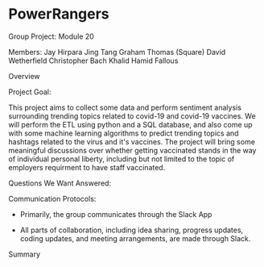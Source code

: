 # PowerRangers
Group Project: Module 20 


Members:
Jay Hirpara
Jing Tang
Graham Thomas (Square)
David Wetherfield
Christopher Bach
Khalid Hamid Fallous

Overview



Project Goal:

This project aims to collect some data and perform sentiment analysis surrounding trending topics related to covid-19 and covid-19 vaccines. We will perform the ETL using python and a SQL database, and also come up with some machine learning algorithms to predict trending topics and hashtags related to the virus and it's vaccines.  The project will bring some meaningful discussions over whether getting vaccinated stands in the way of individual personal liberty, including but not limited to the topic of employers requirment to have staff vaccinated.



Questions We Want Answered:

Communication Protocols:
- Primarily, the group communicates through the Slack App

- All parts of collaboration, including idea sharing, progress updates, coding updates, and meeting arrangements, are made through Slack.


Summary
